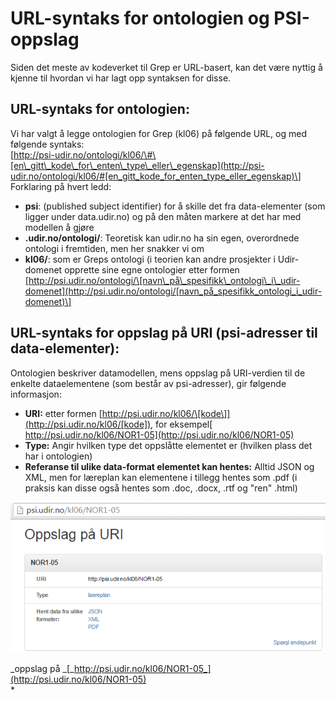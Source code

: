 # URL-syntaks for ontologien og PSI-oppslag

Siden det meste av kodeverket til Grep er URL-basert, kan det være nyttig å kjenne til hvordan vi har lagt opp syntaksen for disse.

## URL-syntaks for ontologien:

Vi har valgt å legge ontologien for Grep \(kl06\) på følgende URL, og med følgende syntaks:  
[http://psi-udir.no/ontologi/kl06/\#\[en\_gitt\_kode\_for\_enten\_type\_eller\_egenskap](http://psi-udir.no/ontologi/kl06/#[en_gitt_kode_for_enten_type_eller_egenskap)\]  
Forklaring på hvert ledd:

* **psi**: \(published subject identifier\) for å skille det fra data-elementer \(som ligger under data.udir.no\) og på den måten markere at det har med modellen å gjøre
* **.udir.no/ontologi/**: Teoretisk kan udir.no ha sin egen, overordnede ontologi i fremtiden, men her snakker vi om 
* **kl06/**: som er Greps ontologi \(i teorien kan andre prosjekter i Udir-domenet opprette sine egne ontologier etter formen [http://psi.udir.no/ontologi/\[navn\_på\_spesifikk\_ontologi\_i\_udir-domenet](http://psi.udir.no/ontologi/[navn_på_spesifikk_ontologi_i_udir-domenet)\]

## URL-syntaks for oppslag på URI \(psi-adresser til data-elementer\):

Ontologien beskriver datamodellen, mens oppslag på URI-verdien til de enkelte dataelementene \(som består av psi-adresser\), gir følgende informasjon:

* **URI:** etter formen [http://psi.udir.no/kl06/\[kode\]](http://psi.udir.no/kl06/[kode]), for eksempel[ http://psi.udir.no/kl06/NOR1-05](http://psi.udir.no/kl06/NOR1-05)
* **Type:** Angir hvilken type det oppslåtte elementet er \(hvilken plass det har i ontologien\)
* **Referanse til ulike data-format elementet kan hentes:** Alltid JSON og XML, men for læreplan kan elementene i tillegg hentes som .pdf \(i praksis kan disse også hentes som .doc, .docx, .rtf og "ren" .html\)

![Oppslag på URI](oppslag_paa_uri.png)

_oppslag på _[_http://psi.udir.no/kl06/NOR1-05_](http://psi.udir.no/kl06/NOR1-05)  
\*

